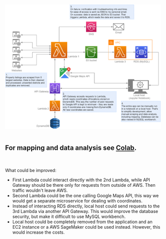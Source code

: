 ![](housing-diagram.png)
<br /><br />
## For mapping and data analysis see [Colab](https://colab.research.google.com/drive/1E2Au6yILMcWZXiBfcg6qhS6csXFvWYcI?usp=sharing).

<br /><br />
What could be improved:
- First Lambda could interact directly with the 2nd Lambda, while API Gateway should be there only for requests from outside of AWS. Then traffic wouldn't leave AWS.
- Second Lambda could be the one calling Google Maps API, this way we would get a separate microservice for dealing with coordinates.
- Instead of interacting RDS directly, local host could send requests to the 3rd Lambda via another API Gateway. This would improve the database security, but make it difficult to use MySQL workbench.
- Local host could be completely removed from the application and an EC2 instance or a AWS SageMaker could be used instead. However, this would increase the costs.
